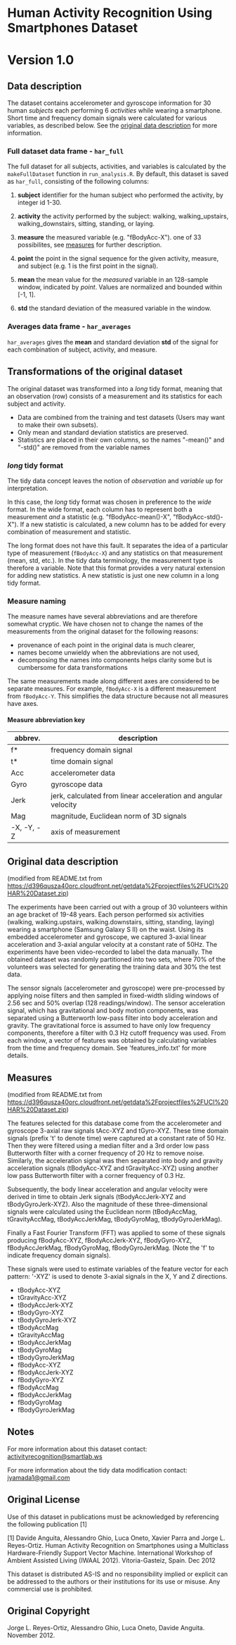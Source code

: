 # Human Activity Recognition Using Smartphones Dataset

# Version 1.0

## Data description

The dataset contains accelerometer and gyroscope information for 30
human _subjects_ each performing 6 _activities_ while wearing a
smartphone. Short time and frequency domain signals were calculated
for various variables, as described below. See
the [original data description](#orig-data) for more information.

### Full dataset data frame - `har_full`

The full dataset for all subjects, activities, and variables is
calculated by the `makeFullDataset` function in `run_analysis.R`. By
default, this dataset is saved as `har_full`, consisting of the
following columns:

  1. **subject** identifier for the human subject who performed the
     activity, by integer id 1-30.

  2. **activity** the activity performed by the subject: walking,
     walking\_upstairs, walking\_downstairs, sitting, standing, or
     laying.

  3. **measure** the measured variable (e.g. "fBodyAcc-X"). one of 33
     possibilites, see [measures](#measures) for further description.

  4. **point** the point in the signal sequence for the given
     activity, measure, and subject (e.g. 1 is the first point in the
     signal).

  5. **mean** the mean value for the *measured* variable in an
     128-sample window, indicated by *point*. Values are normalized
     and bounded within [-1, 1].

  6. **std** the standard deviation of the measured variable in the
     window.

### Averages data frame - `har_averages`

`har_averages` gives the **mean** and standard deviation **std** of
the signal for each combination of subject, activity, and measure.

## Transformations of the original dataset

The original dataset was transformed into a _long_ tidy format,
meaning that an observation (row) consists of a measurement and its
statistics for each subject and activity.

 * Data are combined from the training and test datasets (Users may
   want to make their own subsets).
 * Only mean and standard deviation statistics are preserved.
 * Statistics are placed in their own columns, so the names "-mean()"
   and "-std()" are removed from the variable names

### _long_ tidy format

The tidy data concept leaves the notion of _observation_ and
_variable_ up for interpretation.

In this case, the _long_ tidy format was chosen in preference to the
_wide_ format. In the wide format, each column has to represent both a
measurement _and_ a statistic (e.g. "fBodyAcc-mean()-X",
"fBodyAcc-std()-X"). If a new statistic is calculated, a new column
has to be added for every combination of measurement and statistic.

The long format does not have this fault. It separates the idea of a
particular type of measurement (`fBodyAcc-X`) and any statistics on
that measurement (mean, std, etc.). In the tidy data terminology, the
measurement type is therefore a variable. Note that this format
provides a very natural extension for adding new statistics. A new
statistic is just one new column in a long tidy format.

### Measure naming

The measure names have several abbreviations and are therefore
somewhat cryptic. We have chosen not to change the names of the
measurements from the original dataset for the following reasons:

  * provenance of each point in the original data is much clearer,
  * names become unwieldy when the abbreviations are not used,
  * decomposing the names into components helps clarity some but is
    cumbersome for data transformations

The same measurements made along different axes are considered to be
separate measures. For example, `fBodyAcc-X` is a different
measurement from `fBodyAcc-Y`. This simplifies the data structure
because not all measures have axes.

#### Measure abbreviation key

 | abbrev. | description |
 | ------- | ----------- |
 | f*      | frequency domain signal |
 | t*      | time domain signal |
 | Acc     | accelerometer data |
 | Gyro    | gyroscope data |
 | Jerk    | jerk, calculated from linear acceleration and angular velocity |
 | Mag     | magnitude, Euclidean norm of 3D signals |
 | -X, -Y, -Z | axis of measurement |

## Original data description<a href="#orig-data"></a>

(modified from README.txt from
https://d396qusza40orc.cloudfront.net/getdata%2Fprojectfiles%2FUCI%20HAR%20Dataset.zip)

The experiments have been carried out with a group of 30 volunteers
within an age bracket of 19-48 years. Each person performed six
activities (walking, walking.upstairs, walking.downstairs, sitting,
standing, laying) wearing a smartphone (Samsung Galaxy S II) on the
waist. Using its embedded accelerometer and gyroscope, we captured
3-axial linear acceleration and 3-axial angular velocity at a constant
rate of 50Hz. The experiments have been video-recorded to label the
data manually. The obtained dataset was randomly partitioned into two
sets, where 70% of the volunteers was selected for generating the
training data and 30% the test data.

The sensor signals (accelerometer and gyroscope) were pre-processed by
applying noise filters and then sampled in fixed-width sliding windows
of 2.56 sec and 50% overlap (128 readings/window). The sensor
acceleration signal, which has gravitational and body motion
components, was separated using a Butterworth low-pass filter into
body acceleration and gravity. The gravitational force is assumed to
have only low frequency components, therefore a filter with 0.3 Hz
cutoff frequency was used. From each window, a vector of features was
obtained by calculating variables from the time and frequency
domain. See 'features_info.txt' for more details.

## Measures<a name="measures"></a>

(modified from README.txt from
https://d396qusza40orc.cloudfront.net/getdata%2Fprojectfiles%2FUCI%20HAR%20Dataset.zip)

The features selected for this database come from the accelerometer
and gyroscope 3-axial raw signals tAcc-XYZ and tGyro-XYZ. These time
domain signals (prefix 't' to denote time) were captured at a constant
rate of 50 Hz. Then they were filtered using a median filter and a 3rd
order low pass Butterworth filter with a corner frequency of 20 Hz to
remove noise. Similarly, the acceleration signal was then separated
into body and gravity acceleration signals (tBodyAcc-XYZ and
tGravityAcc-XYZ) using another low pass Butterworth filter with a
corner frequency of 0.3 Hz.

Subsequently, the body linear acceleration and angular velocity were
derived in time to obtain Jerk signals (tBodyAccJerk-XYZ and
tBodyGyroJerk-XYZ). Also the magnitude of these three-dimensional
signals were calculated using the Euclidean norm (tBodyAccMag,
tGravityAccMag, tBodyAccJerkMag, tBodyGyroMag, tBodyGyroJerkMag).

Finally a Fast Fourier Transform (FFT) was applied to some of these
signals producing fBodyAcc-XYZ, fBodyAccJerk-XYZ, fBodyGyro-XYZ,
fBodyAccJerkMag, fBodyGyroMag, fBodyGyroJerkMag. (Note the 'f' to
indicate frequency domain signals).

These signals were used to estimate variables of the feature vector
for each pattern: '-XYZ' is used to denote 3-axial signals in the X, Y
and Z directions.

  * tBodyAcc-XYZ
  * tGravityAcc-XYZ
  * tBodyAccJerk-XYZ
  * tBodyGyro-XYZ
  * tBodyGyroJerk-XYZ
  * tBodyAccMag
  * tGravityAccMag
  * tBodyAccJerkMag
  * tBodyGyroMag
  * tBodyGyroJerkMag
  * fBodyAcc-XYZ
  * fBodyAccJerk-XYZ
  * fBodyGyro-XYZ
  * fBodyAccMag
  * fBodyAccJerkMag
  * fBodyGyroMag
  * fBodyGyroJerkMag

## Notes

For more information about this dataset contact:
activityrecognition@smartlab.ws

For more information about the tidy data modification contact:
jyamada1@gmail.com

## Original License

Use of this dataset in publications must be acknowledged by
referencing the following publication [1]

[1] Davide Anguita, Alessandro Ghio, Luca Oneto, Xavier Parra and
Jorge L. Reyes-Ortiz. Human Activity Recognition on Smartphones using
a Multiclass Hardware-Friendly Support Vector Machine. International
Workshop of Ambient Assisted Living (IWAAL 2012). Vitoria-Gasteiz,
Spain. Dec 2012

This dataset is distributed AS-IS and no responsibility implied or
explicit can be addressed to the authors or their institutions for its
use or misuse. Any commercial use is prohibited.

## Original Copyright

Jorge L. Reyes-Ortiz, Alessandro Ghio, Luca Oneto, Davide
Anguita. November 2012.
